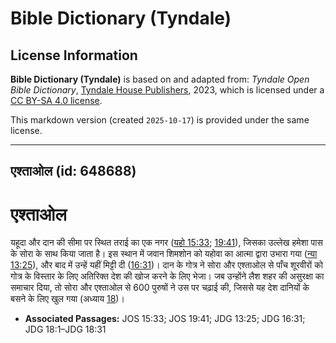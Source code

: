 # Bible Dictionary (Tyndale)

## License Information

**Bible Dictionary (Tyndale)** is based on and adapted from: _Tyndale Open Bible Dictionary_, [Tyndale House Publishers](https://tyndaleopenresources.com/), 2023, which is licensed under a [CC BY-SA 4.0 license](https://creativecommons.org/licenses/by-sa/4.0/legalcode.en).

This markdown version (created `2025-10-17`) is provided under the same license.



--------------------------------

## एश्ताओल (id: 648688)

एश्ताओल
=======

यहूदा और दान की सीमा पर स्थित तराई का एक नगर ([यहो 15:33](https://ref.ly/Josh15:33); [19:41](https://ref.ly/Josh19:41)), जिसका उल्लेख हमेशा पास के सोरा के साथ किया जाता है। इस स्थान में जवान शिमशोन को यहोवा का आत्मा द्वारा उभारा गया ([न्या 13:25](https://ref.ly/Judg13:25)), और बाद में उन्हें यहीं मिट्टी दी ([16:31](https://ref.ly/Judg16:31))। दान के गोत्र ने सोरा और एश्ताओल से पाँच शूरवीरों को गोत्र के विस्तार के लिए अतिरिक्त देश की खोज करने के लिए भेजा। जब उन्होंने लैश शहर की असुरक्षा का समाचार दिया, तो सोरा और एश्ताओल से 600 पुरुषों ने उस पर चढ़ाई की, जिससे यह देश दानियों के बसने के लिए खुल गया (अध्याय [18](https://ref.ly/Judg18:1-Judg18:31))।

* **Associated Passages:** JOS 15:33; JOS 19:41; JDG 13:25; JDG 16:31; JDG 18:1–JDG 18:31

